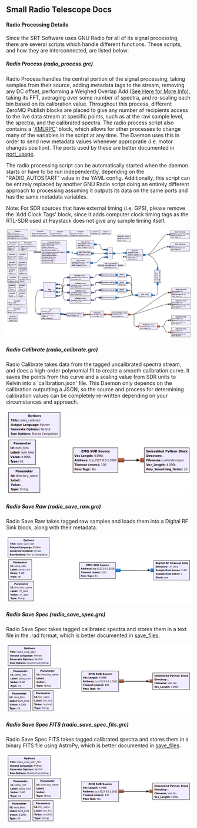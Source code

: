 ## Small Radio Telescope Docs
#### Radio Processing Details

Since the SRT Software uses GNU Radio for all of its signal processing, there are several scripts which handle different functions.  These scripts, and how they are interconnected, are listed below:

##### Radio Process (radio_process.grc)

Radio Process handles the central portion of the signal processing, taking samples from their source, adding metadata tags to the stream, removing any DC offset, performing a Weighed Overlap Add ([See Here for More Info](https://astropeiler.de/sites/default/files/EUCARA2018_Dwingeloo_goes_SDR.pdf)), taking its FFT, averaging over some number of spectra, and re-scaling each bin based on its calibration value.  Throughout this process, different ZeroMQ Publish blocks are placed to give any number of recipients access to the live data stream at specific points, such as at the raw sample level, the spectra, and the calibrated spectra.  The radio process script also contains a '[XMLRPC](https://wiki.gnuradio.org/index.php/XMLRPC_Server)' block, which allows for other processes to change many of the variables in the script at any time.  The Daemon uses this in order to send new metadata values whenever appropratie (i.e. motor changes position).  The ports used by these are better documented in [port_usage](port_usage.md).

The radio processing script can be automatically started when the daemon starts or have to be run independently, depending on the "RADIO_AUTOSTART" value in the YAML config.  Additionally, this script can be entirely replaced by another GNU Radio script doing an entirely different approach to processing assuming it outputs its data on the same ports and has the same metadata variables.

Note: For SDR sources that have external timing (i.e. GPS), please remove the 'Add Clock Tags' block, since it adds computer clock timing tags as the RTL-SDR used at Haystack does not give any sample timing itself.

![Radio Process](images/radio_process.png)

##### Radio Calibrate (radio_calibrate.grc)

Radio Calibrate takes data from the tagged uncalibrated spectra stream, and does a high-order polynomial fit to create a smooth calibration curve.  It saves the points from this curve and a scaling value from SDR units to Kelvin into a 'calibration.json' file.  This Daemon only depends on the calibration outputting a JSON, so the source and process for determining calibration values can be completely re-written depending on your circumstances and approach.

![Radio Calibrate](images/radio_calibrate.png)

##### Radio Save Raw (radio_save_raw.grc)

Radio Save Raw takes tagged raw samples and loads them into a Digital RF Sink block, along with their metadata.

![Radio Save Raw](images/radio_save_raw.png)

##### Radio Save Spec (radio_save_spec.grc)

Radio Save Spec takes tagged calibrated spectra and stores them in a text file in the .rad format, which is better documented in [save_files](save_files.md).

![Radio Save Spec](images/radio_save_spec.png)

##### Radio Save Spec FITS (radio_save_spec_fits.grc)

Radio Save Spec FITS takes tagged calibrated spectra and stores them in a binary FITS file using AstroPy, which is better documented in [save_files](save_files.md).

![Radio Save Spec FITS](images/radio_save_spec_fits.png)
